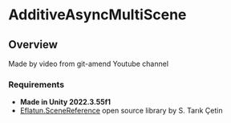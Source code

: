 # AdditiveAsyncMultiScene

## Overview

Made by video from git-amend Youtube channel

### Requirements

- **Made in Unity 2022.3.55f1**
- [Eflatun.SceneReference](https://github.com/starikcetin/Eflatun.SceneReference) open source library by S. Tarık Çetin